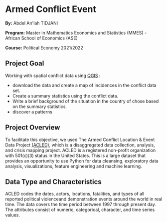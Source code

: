 # Armed Conflict Event

**By:** Abdel An'lah TIDJANI

**Program:** Master in Mathematics Economics and Statistics (MMES) - African School of Economics (ASE)

**Course:** Political Economy 2021/2022

## Project Goal
Working with spatial conflict data using [QGIS](src/https://www.qgis.org/en/site/) :
* download the data and create a map of incidences in the conflict data set. 
* Create a summary statistics using the conflict data.
* Write a brief background of the situation in the country of chose based on the summary statistics.
* discover a patterns

## Project Overview
  To facilitate this objective, we used The Armed Conflict Location & Event Data Project [(ACLED)](src/https://acleddata.com/#/dashboard), which is a disaggregated data collection, analysis, and crisis mapping project. ACLED is a registered non-profit organization with 501(c)(3) status in the United States. This is a large dataset that provides an opportunity to use Python for data cleansing, exploratory data analysis, visualizations, feature engineering and machine learning. 

## Data Type and Characteristics
ACLED codes the dates, actors, locations, fatalities, and types of all reported political violenceand demonstration events around the world in real time.
The data covers the time period between 1997 through present day.  The attributes consist of numeric, categorical, character, and time series values.  
